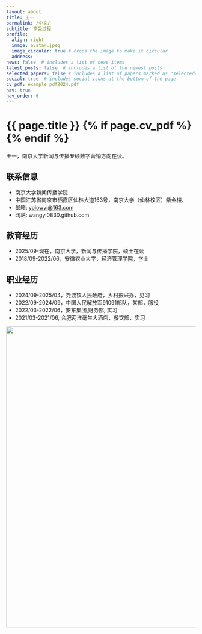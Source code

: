 ```yaml
---
layout: about
title: 王一
permalink: /中文/
subtitle: 享受过程
profile:
  align: right
  image: avatar.jpeg
  image_circular: true # crops the image to make it circular
  address:
news: false  # includes a list of news items
latest_posts: false  # includes a list of the newest posts
selected_papers: false # includes a list of papers marked as "selected={true}"
social: true  # includes social icons at the bottom of the page
cv_pdf: example_pdf2024.pdf
nav: true
nav_order: 6
---
```



<h1 class="post-title">{{ page.title }} {% if page.cv_pdf %}<a href="{{ page.cv_pdf | prepend: 'assets/pdf/' | relative_url}}" target="_blank" rel="noopener noreferrer" class="float-right"><i class="fas fa-file-pdf"></i></a>{% endif %}</h1>


王一，南京大学新闻与传播专硕数字营销方向在读。

## 联系信息
- 南京大学新闻传播学院
- 中国江苏省南京市栖霞区仙林大道163号，南京大学（仙林校区）紫金楼.
- 邮箱: yolowyi@163.com
- 网站: wangyi0830.github.com


## 教育经历
- 2025/09-现在，南京大学，新闻与传播学院，硕士在读
- 2018/09-2022/06，安徽农业大学，经济管理学院，学士

## 职业经历
- 2024/09-2025/04，尧渡镇人民政府，乡村振兴办，见习
- 2022/09-2024/09，中国人民解放军91091部队，某部，服役
- 2022/03-2022/06，安东集团,财务部, 实习
- 2021/03-2021/06, 合肥两淮毫生大酒店，餐饮部，实习


<a href="https://github.com/SocratesClub/SocratesClub.github.io/edit/master/_pages/%E4%B8%AD%E6%96%87.md">
  <img src="https://user-images.githubusercontent.com/543384/192227995-fdb3a693-2f68-4dc4-b9bd-06053066322f.png" width = "800" align="middle" />
</a>
